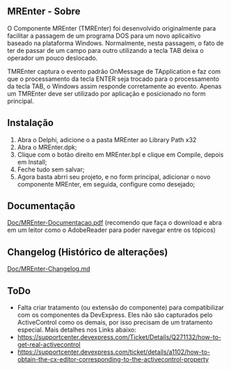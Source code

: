 ## MREnter - Sobre
O Componente MREnter (TMREnter) foi desenvolvido originalmente para facilitar a passagem de um programa DOS para um novo aplicaitivo baseado na plataforma Windows. Normalmente, nesta passagem, o fato de ter de passar de um campo para outro utilizando a tecla TAB deixa o operador um pouco deslocado.

TMREnter captura o evento padrão OnMessage de TApplication e faz com que o processamento da tecla ENTER seja trocado para o processamento da tecla TAB, o Windows assim responde corretamente ao evento.
Apenas um TMREnter deve ser utilizado por aplicação e posicionado no form principal.

## Instalação
1. Abra o Delphi, adicione o a pasta MREnter ao Library Path x32
2. Abra o MREnter.dpk;
3. Clique com o botão direito em MREnter.bpl e clique em Compile, depois em Install;
4. Feche tudo sem salvar;
5. Agora basta abrri seu projeto, e no form principal, adicionar o novo componente MREnter, em seguida, configure como desejado;

## Documentação
[Doc/MREnter-Documentacao.pdf](../../raw/Doc/MREnter-Documentacao.pdf)
(recomendo que faça o download e abra em um leitor como o AdobeReader para poder navegar entre os tópicos)

## Changelog (Histórico de alterações)
[Doc/MREnter-Changelog.md](Doc/MREnter-Changelog.md)

## ToDo
- Falta criar tratamento (ou extensão do componente) para compatibilizar com os componentes da DevExpress.
Eles não são capturados pelo ActiveControl como os demais, por isso precisam de um tratamento especial.
Mais detalhes nos Links abaixo:
 - https://supportcenter.devexpress.com/Ticket/Details/Q271132/how-to-get-real-activecontrol
 - https://supportcenter.devexpress.com/ticket/details/a1102/how-to-obtain-the-cx-editor-corresponding-to-the-activecontrol-property
